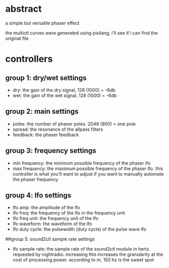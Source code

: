 # abstract

a simple but versatile phaser effect

the multictl curves were generated using pixilang, i'll see if i can find the original file

# controllers

## group 1: dry/wet settings

- dry: the gain of the dry signal, 128 (1000) = -6db
- wet: the gain of the wet signal, 128 (1000) = -6db

## group 2: main settings

- poles: the number of phaser poles. 2048 (800) = one pole
- spread: the resonance of the allpass filters
- feedback: the phaser feedback

## group 3: frequency settings

- min frequency: the minimum possible frequency of the phaser lfo
- max frequency: the maximum possible frequency of the phaser lfo. this controller is what you'll want to adjust if you want to manually automate the phaser frequency

## group 4: lfo settings

- lfo amp: the amplitude of the lfo
- lfo freq: the frequency of the lfo in the frequency unit
- lfo freq unit: the frequency unit of the lfo
- lfo waveform: the waveform of the lfo
- lfo duty cycle: the pulsewidth (duty cycle) of the pulse wave lfo

##group 5: sound2ctl sample rate settings

- lfo sample rate: the sample rate of the sound2ctl module in hertz. requested by nightradio. increasing this increases the granularity at the cost of processing power. according to nr, 150 hz is the sweet spot